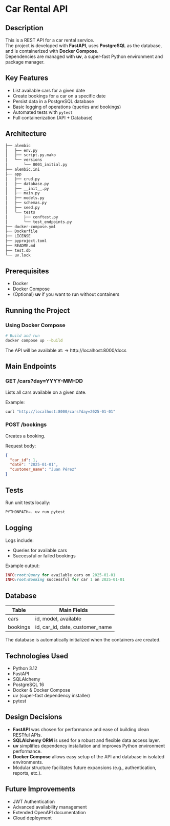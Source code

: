 # Car Rental API

## Description

This is a REST API for a car rental service.  
The project is developed with **FastAPI**, uses **PostgreSQL** as the database, and is containerized with **Docker Compose**.  
Dependencies are managed with **uv**, a super-fast Python environment and package manager.


## Key Features

- List available cars for a given date  
- Create bookings for a car on a specific date  
- Persist data in a PostgreSQL database  
- Basic logging of operations (queries and bookings)  
- Automated tests with `pytest`  
- Full containerization (API + Database)  



## Architecture

```bash
├── alembic
│   ├── env.py
│   ├── script.py.mako
│   └── versions
│       └── 0001_initial.py
├── alembic.ini
├── app
│   ├── crud.py
│   ├── database.py
│   ├── __init__.py
│   ├── main.py
│   ├── models.py
│   ├── schemas.py
│   ├── seed.py
│   └── tests
│       ├── conftest.py
│       └── test_endpoints.py
├── docker-compose.yml
├── Dockerfile
├── LICENSE
├── pyproject.toml
├── README.md
├── test.db
└── uv.lock

```


## Prerequisites

- Docker  
- Docker Compose  
- (Optional) **uv** if you want to run without containers  



## Running the Project

### Using Docker Compose

```bash
# Build and run
docker compose up --build
```

The API will be available at:
-> http://localhost:8000/docs

## Main Endpoints

### GET /cars?day=YYYY-MM-DD
Lists all cars available on a given date.

Example:

```bash 
curl "http://localhost:8000/cars?day=2025-01-01"
```


### POST /bookings
Creates a booking.

Request body:

```json
{
  "car_id": 1,
  "date": "2025-01-01",
  "customer_name": "Juan Pérez"
}
```

## Tests

Run unit tests locally:

```python
PYTHONPATH=. uv run pytest
```

## Logging

Logs include:

- Queries for available cars
- Successful or failed bookings

Example output:

```ruby
INFO:root:Query for available cars on 2025-01-01
INFO:root:Booking successful for car 1 on 2025-01-01
```

## Database

| Table    | Main Fields                  |
|----------|-----------------------------|
| cars     | id, model, available        |
| bookings | id, car_id, date, customer_name |


The database is automatically initialized when the containers are created.

## Technologies Used

- Python 3.12
- FastAPI
- SQLAlchemy
- PostgreSQL 16
- Docker & Docker Compose
- uv (super-fast dependency installer)
- pytest

## Design Decisions

- **FastAPI** was chosen for performance and ease of building clean RESTful APIs.
- **SQLAlchemy ORM** is used for a robust and flexible data access layer.
- **uv** simplifies dependency installation and improves Python environment performance.
- **Docker Compose** allows easy setup of the API and database in isolated environments.
- Modular structure facilitates future expansions (e.g., authentication, reports, etc.).

## Future Improvements

- JWT Authentication
- Advanced availability management
- Extended OpenAPI documentation
- Cloud deployment